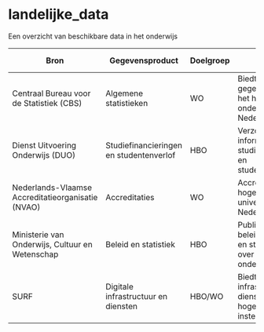 # landelijke_data
Een overzicht van beschikbare data in het onderwijs


| Bron | Gegevensproduct | Doelgroep | Doel | Verspreiding Frequentie | URL voor Download |
| ------------------------- | --------------- | -------- | ---- | ---------------------- | ---------------- |
| Centraal Bureau voor de Statistiek (CBS) | Algemene statistieken | WO | Biedt statistische gegevens over het hoger onderwijs in Nederland | Jaarlijks | https://www.cbs.nl/statline/portal?statwaaier=ct1:0 |
| Dienst Uitvoering Onderwijs (DUO) | Studiefinancieringen en studentenverlof | HBO | Verzorgt informatie over studiefinanciering en studentenverlof | Maandelijks | https://www.duo.nl/over-duo/informatie-voor-onderzoekgegevens.html |
| Nederlands-Vlaamse Accreditatieorganisatie (NVAO) | Accreditaties | WO | Accredits hogescholen en universiteiten in Nederland | Jaarlijks | https://www.nvao.net/nieuws-en-publicaties/publicaties |
| Ministerie van Onderwijs, Cultuur en Wetenschap | Beleid en statistiek | HBO | Publiceert beleidsplannen en statistieken over het hoger onderwijs | Periodiek | https://www.minocw.nl/themas/hoger-ondernwijs |
| SURF | Digitale infrastructuur en diensten | HBO/WO | Biedt digitale infrastructuur en diensten voor hoger onderwijs instellingen | Continu | https://www.surf.nl/over-surf/surf-overzicht |
